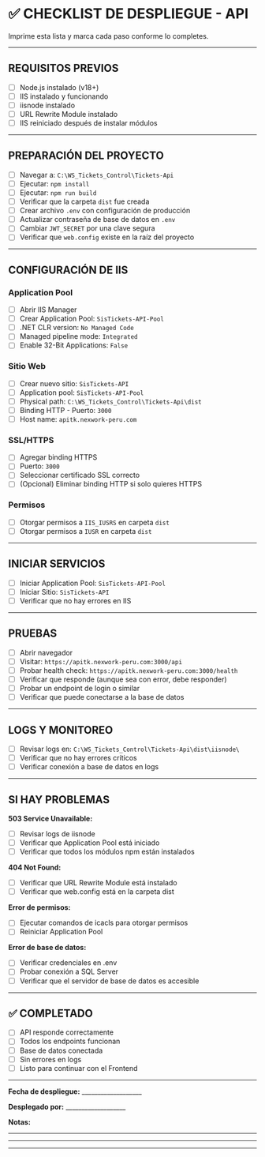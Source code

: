 # ✅ CHECKLIST DE DESPLIEGUE - API

Imprime esta lista y marca cada paso conforme lo completes.

---

## REQUISITOS PREVIOS

- [ ] Node.js instalado (v18+)
- [ ] IIS instalado y funcionando
- [ ] iisnode instalado
- [ ] URL Rewrite Module instalado
- [ ] IIS reiniciado después de instalar módulos

---

## PREPARACIÓN DEL PROYECTO

- [ ] Navegar a: `C:\WS_Tickets_Control\Tickets-Api`
- [ ] Ejecutar: `npm install`
- [ ] Ejecutar: `npm run build`
- [ ] Verificar que la carpeta `dist` fue creada
- [ ] Crear archivo `.env` con configuración de producción
- [ ] Actualizar contraseña de base de datos en `.env`
- [ ] Cambiar `JWT_SECRET` por una clave segura
- [ ] Verificar que `web.config` existe en la raíz del proyecto

---

## CONFIGURACIÓN DE IIS

### Application Pool
- [ ] Abrir IIS Manager
- [ ] Crear Application Pool: `SisTickets-API-Pool`
- [ ] .NET CLR version: `No Managed Code`
- [ ] Managed pipeline mode: `Integrated`
- [ ] Enable 32-Bit Applications: `False`

### Sitio Web
- [ ] Crear nuevo sitio: `SisTickets-API`
- [ ] Application pool: `SisTickets-API-Pool`
- [ ] Physical path: `C:\WS_Tickets_Control\Tickets-Api\dist`
- [ ] Binding HTTP - Puerto: `3000`
- [ ] Host name: `apitk.nexwork-peru.com`

### SSL/HTTPS
- [ ] Agregar binding HTTPS
- [ ] Puerto: `3000`
- [ ] Seleccionar certificado SSL correcto
- [ ] (Opcional) Eliminar binding HTTP si solo quieres HTTPS

### Permisos
- [ ] Otorgar permisos a `IIS_IUSRS` en carpeta `dist`
- [ ] Otorgar permisos a `IUSR` en carpeta `dist`

---

## INICIAR SERVICIOS

- [ ] Iniciar Application Pool: `SisTickets-API-Pool`
- [ ] Iniciar Sitio: `SisTickets-API`
- [ ] Verificar que no hay errores en IIS

---

## PRUEBAS

- [ ] Abrir navegador
- [ ] Visitar: `https://apitk.nexwork-peru.com:3000/api`
- [ ] Probar health check: `https://apitk.nexwork-peru.com:3000/health`
- [ ] Verificar que responde (aunque sea con error, debe responder)
- [ ] Probar un endpoint de login o similar
- [ ] Verificar que puede conectarse a la base de datos

---

## LOGS Y MONITOREO

- [ ] Revisar logs en: `C:\WS_Tickets_Control\Tickets-Api\dist\iisnode\`
- [ ] Verificar que no hay errores críticos
- [ ] Verificar conexión a base de datos en logs

---

## SI HAY PROBLEMAS

**503 Service Unavailable:**
- [ ] Revisar logs de iisnode
- [ ] Verificar que Application Pool está iniciado
- [ ] Verificar que todos los módulos npm están instalados

**404 Not Found:**
- [ ] Verificar que URL Rewrite Module está instalado
- [ ] Verificar que web.config está en la carpeta dist

**Error de permisos:**
- [ ] Ejecutar comandos de icacls para otorgar permisos
- [ ] Reiniciar Application Pool

**Error de base de datos:**
- [ ] Verificar credenciales en .env
- [ ] Probar conexión a SQL Server
- [ ] Verificar que el servidor de base de datos es accesible

---

## ✅ COMPLETADO

- [ ] API responde correctamente
- [ ] Todos los endpoints funcionan
- [ ] Base de datos conectada
- [ ] Sin errores en logs
- [ ] Listo para continuar con el Frontend

---

**Fecha de despliegue:** ___________________

**Desplegado por:** ___________________

**Notas:**
________________________________________
________________________________________
________________________________________

